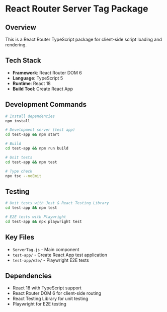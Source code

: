 # React Router Server Tag Package

## Overview
This is a React Router TypeScript package for client-side script loading and rendering.

## Tech Stack
- **Framework**: React Router DOM 6
- **Language**: TypeScript 5
- **Runtime**: React 18
- **Build Tool**: Create React App

## Development Commands
```bash
# Install dependencies
npm install

# Development server (test app)
cd test-app && npm start

# Build
cd test-app && npm run build

# Unit tests
cd test-app && npm test

# Type check
npx tsc --noEmit
```

## Testing
```bash
# Unit tests with Jest & React Testing Library
cd test-app && npm test

# E2E tests with Playwright
cd test-app && npx playwright test
```

## Key Files
- `ServerTag.js` - Main component
- `test-app/` - Create React App test application
- `test-app/e2e/` - Playwright E2E tests

## Dependencies
- React 18 with TypeScript support
- React Router DOM 6 for client-side routing
- React Testing Library for unit testing
- Playwright for E2E testing
